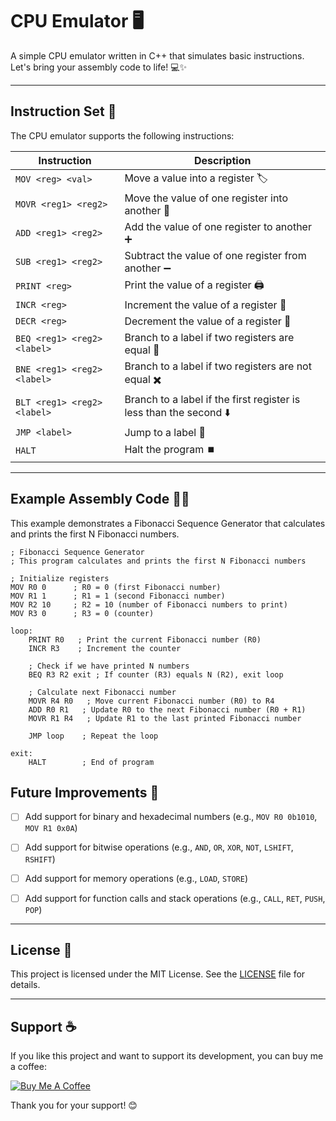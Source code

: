 # CPU Emulator 🖥️

A simple CPU emulator written in C++ that simulates basic instructions. Let's bring your assembly code to life! 💻✨

---

## Instruction Set 📝

The CPU emulator supports the following instructions:

| **Instruction**        | **Description**                                                        |
|------------------------|------------------------------------------------------------------------|
| `MOV <reg> <val>`       | Move a value into a register 🏷️                                          |
| `MOVR <reg1> <reg2>`    | Move the value of one register into another 🔄                           |
| `ADD <reg1> <reg2>`     | Add the value of one register to another ➕                             |
| `SUB <reg1> <reg2>`     | Subtract the value of one register from another ➖                      |
| `PRINT <reg>`           | Print the value of a register 🖨️                                        |
| `INCR <reg>`            | Increment the value of a register 🔼                                    |
| `DECR <reg>`            | Decrement the value of a register 🔽                                    |
| `BEQ <reg1> <reg2> <label>` | Branch to a label if two registers are equal 🚦                    |
| `BNE <reg1> <reg2> <label>` | Branch to a label if two registers are not equal ✖️               |
| `BLT <reg1> <reg2> <label>` | Branch to a label if the first register is less than the second ⬇️ |
| `JMP <label>`           | Jump to a label 🔁                                                      |
| `HALT`                  | Halt the program ⏹️                                                     |

---

## Example Assembly Code 🧑‍💻

This example demonstrates a Fibonacci Sequence Generator that calculates and prints the first N Fibonacci numbers.

```assembly
; Fibonacci Sequence Generator
; This program calculates and prints the first N Fibonacci numbers

; Initialize registers
MOV R0 0      ; R0 = 0 (first Fibonacci number)
MOV R1 1      ; R1 = 1 (second Fibonacci number)
MOV R2 10     ; R2 = 10 (number of Fibonacci numbers to print)
MOV R3 0      ; R3 = 0 (counter)

loop:
    PRINT R0   ; Print the current Fibonacci number (R0)
    INCR R3    ; Increment the counter

    ; Check if we have printed N numbers
    BEQ R3 R2 exit ; If counter (R3) equals N (R2), exit loop

    ; Calculate next Fibonacci number
    MOVR R4 R0   ; Move current Fibonacci number (R0) to R4
    ADD R0 R1   ; Update R0 to the next Fibonacci number (R0 + R1)
    MOVR R1 R4   ; Update R1 to the last printed Fibonacci number

    JMP loop    ; Repeat the loop

exit:
    HALT        ; End of program
```


## Future Improvements 🚀
- [ ] Add support for binary and hexadecimal numbers (e.g., `MOV R0 0b1010`, `MOV R1 0x0A`)
- [ ] Add support for bitwise operations (e.g., `AND`, `OR`, `XOR`, `NOT`, `LSHIFT`, `RSHIFT`)
- [ ] Add support for memory operations (e.g., `LOAD`, `STORE`)
- [ ] Add support for function calls and stack operations (e.g., `CALL`, `RET`, `PUSH`, `POP`)


---

## License 📜

This project is licensed under the MIT License. See the [LICENSE](LICENSE) file for details.

---

## Support ☕️

If you like this project and want to support its development, you can buy me a coffee:

<a href="https://www.buymeacoffee.com/katistix" target="_blank"><img src="https://www.buymeacoffee.com/assets/img/custom_images/yellow_img.png" alt="Buy Me A Coffee"></a>

Thank you for your support! 😊